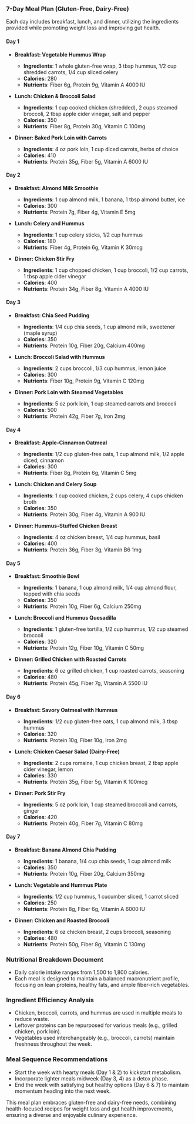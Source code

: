 ### 7-Day Meal Plan (Gluten-Free, Dairy-Free)

Each day includes breakfast, lunch, and dinner, utilizing the ingredients provided while promoting weight loss and improving gut health.

#### Day 1
- **Breakfast: Vegetable Hummus Wrap**
  - **Ingredients**: 1 whole gluten-free wrap, 3 tbsp hummus, 1/2 cup shredded carrots, 1/4 cup sliced celery
  - **Calories**: 280
  - **Nutrients**: Fiber 6g, Protein 9g, Vitamin A 4000 IU

- **Lunch: Chicken & Broccoli Salad**
  - **Ingredients**: 1 cup cooked chicken (shredded), 2 cups steamed broccoli, 2 tbsp apple cider vinegar, salt and pepper
  - **Calories**: 350
  - **Nutrients**: Fiber 8g, Protein 30g, Vitamin C 100mg

- **Dinner: Baked Pork Loin with Carrots**
  - **Ingredients**: 4 oz pork loin, 1 cup diced carrots, herbs of choice
  - **Calories**: 410
  - **Nutrients**: Protein 35g, Fiber 5g, Vitamin A 6000 IU

#### Day 2
- **Breakfast: Almond Milk Smoothie**
  - **Ingredients**: 1 cup almond milk, 1 banana, 1 tbsp almond butter, ice
  - **Calories**: 300
  - **Nutrients**: Protein 7g, Fiber 4g, Vitamin E 5mg

- **Lunch: Celery and Hummus**
  - **Ingredients**: 1 cup celery sticks, 1/2 cup hummus
  - **Calories**: 180
  - **Nutrients**: Fiber 4g, Protein 6g, Vitamin K 30mcg

- **Dinner: Chicken Stir Fry**
  - **Ingredients**: 1 cup chopped chicken, 1 cup broccoli, 1/2 cup carrots, 1 tbsp apple cider vinegar
  - **Calories**: 400
  - **Nutrients**: Protein 34g, Fiber 8g, Vitamin A 4000 IU

#### Day 3
- **Breakfast: Chia Seed Pudding**
  - **Ingredients**: 1/4 cup chia seeds, 1 cup almond milk, sweetener (maple syrup)
  - **Calories**: 350
  - **Nutrients**: Protein 10g, Fiber 20g, Calcium 400mg

- **Lunch: Broccoli Salad with Hummus**
  - **Ingredients**: 2 cups broccoli, 1/3 cup hummus, lemon juice
  - **Calories**: 300
  - **Nutrients**: Fiber 10g, Protein 9g, Vitamin C 120mg

- **Dinner: Pork Loin with Steamed Vegetables**
  - **Ingredients**: 5 oz pork loin, 1 cup steamed carrots and broccoli
  - **Calories**: 500
  - **Nutrients**: Protein 42g, Fiber 7g, Iron 2mg

#### Day 4
- **Breakfast: Apple-Cinnamon Oatmeal**
  - **Ingredients**: 1/2 cup gluten-free oats, 1 cup almond milk, 1/2 apple diced, cinnamon
  - **Calories**: 300
  - **Nutrients**: Fiber 8g, Protein 6g, Vitamin C 5mg

- **Lunch: Chicken and Celery Soup**
  - **Ingredients**: 1 cup cooked chicken, 2 cups celery, 4 cups chicken broth
  - **Calories**: 350
  - **Nutrients**: Protein 30g, Fiber 4g, Vitamin A 900 IU

- **Dinner: Hummus-Stuffed Chicken Breast**
  - **Ingredients**: 4 oz chicken breast, 1/4 cup hummus, basil
  - **Calories**: 400
  - **Nutrients**: Protein 36g, Fiber 3g, Vitamin B6 1mg

#### Day 5
- **Breakfast: Smoothie Bowl**
  - **Ingredients**: 1 banana, 1 cup almond milk, 1/4 cup almond flour, topped with chia seeds
  - **Calories**: 350
  - **Nutrients**: Protein 10g, Fiber 6g, Calcium 250mg

- **Lunch: Broccoli and Hummus Quesadilla**
  - **Ingredients**: 1 gluten-free tortilla, 1/2 cup hummus, 1/2 cup steamed broccoli
  - **Calories**: 320
  - **Nutrients**: Protein 12g, Fiber 10g, Vitamin C 50mg

- **Dinner: Grilled Chicken with Roasted Carrots**
  - **Ingredients**: 6 oz grilled chicken, 1 cup roasted carrots, seasoning
  - **Calories**: 480
  - **Nutrients**: Protein 45g, Fiber 7g, Vitamin A 5500 IU

#### Day 6
- **Breakfast: Savory Oatmeal with Hummus**
  - **Ingredients**: 1/2 cup gluten-free oats, 1 cup almond milk, 3 tbsp hummus
  - **Calories**: 320
  - **Nutrients**: Protein 10g, Fiber 10g, Iron 2mg

- **Lunch: Chicken Caesar Salad (Dairy-Free)**
  - **Ingredients**: 2 cups romaine, 1 cup chicken breast, 2 tbsp apple cider vinegar, lemon
  - **Calories**: 330
  - **Nutrients**: Protein 35g, Fiber 5g, Vitamin K 100mcg

- **Dinner: Pork Stir Fry**
  - **Ingredients**: 5 oz pork loin, 1 cup steamed broccoli and carrots, ginger
  - **Calories**: 420
  - **Nutrients**: Protein 40g, Fiber 7g, Vitamin C 80mg

#### Day 7
- **Breakfast: Banana Almond Chia Pudding**
  - **Ingredients**: 1 banana, 1/4 cup chia seeds, 1 cup almond milk
  - **Calories**: 350
  - **Nutrients**: Protein 10g, Fiber 20g, Calcium 350mg

- **Lunch: Vegetable and Hummus Plate**
  - **Ingredients**: 1/2 cup hummus, 1 cucumber sliced, 1 carrot sliced
  - **Calories**: 250
  - **Nutrients**: Protein 8g, Fiber 6g, Vitamin A 6000 IU

- **Dinner: Chicken and Roasted Broccoli**
  - **Ingredients**: 6 oz chicken breast, 2 cups broccoli, seasoning
  - **Calories**: 480
  - **Nutrients**: Protein 50g, Fiber 8g, Vitamin C 130mg

### Nutritional Breakdown Document
- Daily calorie intake ranges from 1,500 to 1,800 calories.
- Each meal is designed to maintain a balanced macronutrient profile, focusing on lean proteins, healthy fats, and ample fiber-rich vegetables.

### Ingredient Efficiency Analysis
- Chicken, broccoli, carrots, and hummus are used in multiple meals to reduce waste.
- Leftover proteins can be repurposed for various meals (e.g., grilled chicken, pork loin).
- Vegetables used interchangeably (e.g., broccoli, carrots) maintain freshness throughout the week.

### Meal Sequence Recommendations
- Start the week with hearty meals (Day 1 & 2) to kickstart metabolism.
- Incorporate lighter meals midweek (Day 3, 4) as a detox phase.
- End the week with satisfying but healthy options (Day 6 & 7) to maintain momentum heading into the next week.

This meal plan embraces gluten-free and dairy-free needs, combining health-focused recipes for weight loss and gut health improvements, ensuring a diverse and enjoyable culinary experience.
